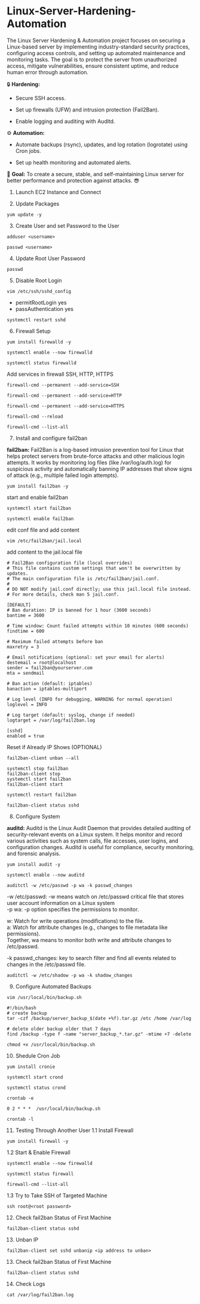 # Linux-Server-Hardening-Automation

The Linux Server Hardening & Automation project focuses on securing a Linux-based server by implementing industry-standard security practices, configuring access controls, and setting up automated maintenance and monitoring tasks. The goal is to protect the server from unauthorized access, mitigate vulnerabilities, ensure consistent uptime, and reduce human error through automation.

🔒 **Hardening:**
 - Secure SSH access. <br>

 - Set up firewalls (UFW) and intrusion protection (Fail2Ban). <br>

 - Enable logging and auditing with Auditd. <br>

⚙️ **Automation:**
 - Automate backups (rsync), updates, and log rotation (logrotate) using Cron jobs. <br>

 - Set up health monitoring and automated alerts. <br>

🚀 **Goal:**
 To create a secure, stable, and self-maintaining Linux server for better performance and protection against attacks. 😎


1. Launch EC2 Instance and Connect
  
2. Update Packages
```shell
yum update -y
```


3. Create User and set Password to the User
```shell
adduser <username>
```
```shell
passwd <username>
```


4. Update Root User Password
```shell
passwd
```


5. Disable Root Login
```shell
vim /etc/ssh/sshd_config
```

- permitRootLogin yes <br>
- passAuthentication yes <br>

```shell
systemctl restart sshd 
```

6. Firewall Setup
```shell
yum install firewalld -y
```

```shell
systemctl enable --now firewalld
```

```shell
systemctl status firewalld
```

Add services in firewall
SSH, HTTP, HTTPS

```shell
firewall-cmd --permanent --add-service=SSH
```

```shell
firewall-cmd --permanent --add-service=HTTP
```

```shell
firewall-cmd --permanent --add-service=HTTPS
```

```shell
firewall-cmd --reload
```

```shell
firewall-cmd --list-all
```


7. Install and configure fail2ban
   
**fail2ban:** Fail2Ban is a log-based intrusion prevention tool for Linux that helps protect servers from brute-force attacks and other malicious login attempts. It works by monitoring log files (like /var/log/auth.log) for suspicious activity and automatically banning IP addresses that show signs of attack (e.g., multiple failed login attempts).
 
```shell
yum install fail2ban -y
```

start and enable fail2ban
```shell
systemctl start fail2ban
```

```shell
systemctl enable fail2ban
```

edit conf file and add content
```shell
vim /etc/fail2ban/jail.local
```

add content to the jail.local file
```
# Fail2Ban configuration file (local overrides)
# This file contains custom settings that won't be overwritten by updates.
# The main configuration file is /etc/fail2ban/jail.conf.
#
# DO NOT modify jail.conf directly; use this jail.local file instead.
# For more details, check man 5 jail.conf.

[DEFAULT]
# Ban duration: IP is banned for 1 hour (3600 seconds)
bantime = 3600

# Time window: Count failed attempts within 10 minutes (600 seconds)
findtime = 600

# Maximum failed attempts before ban
maxretry = 3

# Email notifications (optional: set your email for alerts)
destemail = root@localhost
sender = fail2ban@yourserver.com
mta = sendmail

# Ban action (default: iptables)
banaction = iptables-multiport

# Log level (INFO for debugging, WARNING for normal operation)
loglevel = INFO

# Log target (default: syslog, change if needed)
logtarget = /var/log/fail2ban.log

[sshd]
enabled = true
```

Reset if Already IP Shows (OPTIONAL)
```ssh
fail2ban-client unban --all
```

```ssh
systemctl stop fail2ban
fail2ban-client stop
systemctl start fail2ban
fail2ban-client start
```

```ssh
systemctl restart fail2ban
```

```ssh
fail2ban-client status sshd
```


8. Configure System

**auditd:** 
Auditd is the Linux Audit Daemon that provides detailed auditing of security-relevant events on a Linux system. It helps monitor and record various activities such as system calls, file accesses, user logins, and configuration changes. Auditd is useful for compliance, security monitoring, and forensic analysis.

```ssh
yum install audit -y
```

```ssh
systemctl enable --now auditd
```

```ssh
auditctl -w /etc/passwd -p wa -k passwd_changes
```

-w /etc/passwd: -w means watch on /etc/passwd critical file that stores user account information on a Linux system   <br>
-p wa: -p option specifies the permissions to monitor.  <br>

w: Watch for write operations (modifications) to the file.   <br>
a: Watch for attribute changes (e.g., changes to file metadata like permissions).   <br>
Together, wa means to monitor both write and attribute changes to /etc/passwd.   <br>

-k passwd_changes: key to search filter and find all events related to changes in the /etc/passwd file. <br>

```ssh
auditctl -w /etc/shadow -p wa -k shadow_changes
```

9. Configure Automated Backups
```ssh
vim /usr/local/bin/backup.sh
```

```ssh
#!/bin/bash
# create backup
tar -czf /backup/server_backup_$(date +%f).tar.gz /etc /home /var/log

# delete older backup older that 7 days
find /backup -type f -name "server_backup_*.tar.gz" -mtime +7 -delete
```

```ssh
chmod +x /usr/local/bin/backup.sh
```


10. Shedule Cron Job
```ssh
yum install cronie
```

```ssh
systemctl start crond
```

```ssh
systemctl status crond
```

```ssh
crontab -e
```

```ssh
0 2 * * *  /usr/local/bin/backup.sh
```

```ssh
crontab -l
```


11. Testing Through Another User
1.1 Install Firewall
```ssh
yum install firewall -y
```

1.2 Start & Enable Firewall
```ssh
systemctl enable --now firewalld
```

```ssh
systemctl status firewall
```

```ssh
firewall-cmd --list-all
```

1.3 Try to Take SSH of Targeted Machine
```ssh
ssh root@<root password>
```


12. Check fail2ban Status of First Machine
```ssh
fail2ban-client status sshd
```

13. Unban IP
```ssh
fail2ban-client set sshd unbanip <ip address to unban>
```

13. Check fail2ban Status of First Machine
```ssh
fail2ban-client status sshd
```

14. Check Logs
```ssh
cat /var/log/fail2ban.log
```
